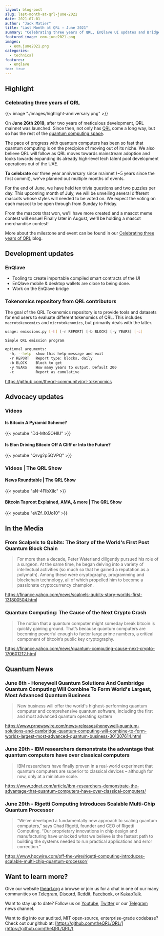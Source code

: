```yaml
---
layout: blog-post
slug: last-month-at-qrl-june-2021
date: 2021-07-01
author: "Jack Matier"
title: "Last Month at QRL — June 2021"
summary: "Celebrating three years of QRL, EnQlave UI updates and Bridge. New tokenomics repository and more quantum computing advances."
featured_image: eom.june2021.png
images: 
  - eom.june2021.png
categories:
  - technical
features:
  - enqlave
toc: true
---
```



## Highlight

### Celebrating three years of QRL

{{< image "./images/highlight-anniversary.png" >}}

On **June 26th 2018**, after two years of meticulous development, QRL mainnet was launched. Since then, not only has [QRL](/blog/celebrating-three-years-of-qrl/#starting-from-block-0-genesis-to-today) come a long way, but so has the rest of the [quantum computing space](http://localhost:1313/blog/celebrating-three-years-of-qrl/#quantum-computing-highlights-over-three-years). 

The pace of progress with quantum computers has been so fast that quantum computing is on the precipice of moving out of its niche. We also believe QRL will follow as QRL moves towards mainstream adoption and looks towards expanding its already high-level tech talent pool development operations out of the UAE.

**To celebrate** our three year anniversary since mainnet (~5 years since the first commit), we've planned out multiple months of events.

For the end of June, we have held ten trivia questions and two puzzles per day. This upcoming month of July, we will be unveiling several different mascots whose styles will needed to be voted on. We expect the voting on each mascot to be open through from Sunday to Friday.

From the mascots that won, we'll have more created and a mascot meme contest will ensue! Finally later in August, we'll be holding a mascot merchandise contest!

More about the milestone and event can be found in our [Celebrating three years of QRL](/blog/celebrating-three-years-of-qrl/) blog.
  
## Development updates

### EnQlave

- Tooling to create importable compiled smart contracts of the UI 
- EnQlave mobile & desktop wallets are close to being done.
- Work on the EnQlave bridge

### Tokenomics repository from QRL contributors

The goal of the QRL Tokenomics repository is to provide tools and datasets for end users to evaluate different tokenomics of QRL. This includes `macrotokencomics` and `microtokenomics`, but primarily deals with the latter.

```bash
usage: emissions.py [-h] [-r REPORT] [-b BLOCK] [-y YEARS] [-c]

Simple QRL emission program

optional arguments:
  -h, --help  show this help message and exit
  -r REPORT   Report type: blocks, daily
  -b BLOCK    Block to get
  -y YEARS    How many years to output. Default 200
  -c          Report as cumulative
```

https://github.com/theqrl-community/qrl-tokenomics

## Advocacy updates

### Videos

#### Is Bitcoin A Pyramid Scheme?

{{< youtube "Dd-Mto5OHlU" >}}

#### Is Elon Driving Bitcoin Off A Cliff or Into the Future? 

{{< youtube "Qrvg2p5QVPQ" >}}

### Videos | The QRL Show

#### News Roundtable | The QRL Show

{{< youtube "aN-4FIbXiIc" >}}

#### Bitcoin Taproot Explained, AMA, & more | The QRL Show

{{< youtube "eVZf_lXUo10" >}}

## In the Media

### From Scalpels to Qubits: The Story of the World's First Post Quantum Block Chain

> For more than a decade, Peter Waterland diligently pursued his role of a surgeon. At the same time, he began delving into a variety of intellectual activities (so much so that he gained a reputation as a polymath). Among these were cryptography, programming and blockchain technology, all of which propelled him to become a passionate cryptocurrency champion.

https://finance.yahoo.com/news/scalpels-qubits-story-worlds-first-131800504.html

### Quantum Computing: The Cause of the Next Crypto Crash

> The notion that a quantum computer might someday break bitcoin is quickly gaining ground. That’s because quantum computers are becoming powerful enough to factor large prime numbers, a critical component of bitcoin’s public key cryptography.

https://finance.yahoo.com/news/quantum-computing-cause-next-crypto-170601212.html

## Quantum News

### June 8th - Honeywell Quantum Solutions And Cambridge Quantum Computing Will Combine To Form World's Largest, Most Advanced Quantum Business

> New business will offer the world's highest-performing quantum computer and comprehensive quantum software, including the first and most advanced quantum operating system

https://www.prnewswire.com/news-releases/honeywell-quantum-solutions-and-cambridge-quantum-computing-will-combine-to-form-worlds-largest-most-advanced-quantum-business-301307614.html

### June 29th - IBM researchers demonstrate the advantage that quantum computers have over classical computers

> IBM researchers have finally proven in a real-world experiment that quantum computers are superior to classical devices – although for now, only at a miniature scale.  

https://www.zdnet.com/article/ibm-researchers-demonstrate-the-advantage-that-quantum-computers-have-over-classical-computers/

### June 29th - Rigetti Computing Introduces Scalable Multi-Chip Quantum Processor

> “We’ve developed a fundamentally new approach to scaling quantum computers,” says Chad Rigetti, founder and CEO of Rigetti Computing. “Our proprietary innovations in chip design and manufacturing have unlocked what we believe is the fastest path to building the systems needed to run practical applications and error correction.”

https://www.hpcwire.com/off-the-wire/rigetti-computing-introduces-scalable-multi-chip-quantum-processor/

## Want to learn more?

Give our website [theqrl.org](https://theqrl.org/) a browse or join us for a chat in one of our many communities on [Telegram](https://t.me/QRLedgerOfficial), [Discord](/discord), [Reddit](https://www.reddit.com/r/qrl), [Facebook](https://www.facebook.com/theqrl/), or [KakaoTalk](https://open.kakao.com/o/gffKNhWb). 

Want to stay up to date? Follow us on [Youtube](https://www.youtube.com/c/QRLedger), [Twitter](https://twitter.com/qrledger) or our [Telegram](https://t.me/TheQRLedger) news channel.

Want to dig into our audited, MIT open-source, enterprise-grade codebase? Check out our github at: [https://github.com/theQRL/QRL/](https://github.com/theQRL/QRL/)